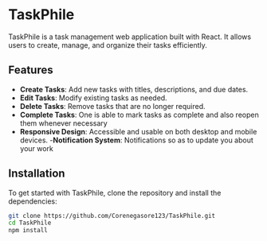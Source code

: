 # TaskPhile

TaskPhile is a task management web application built with React. It allows users to create, manage, and organize their tasks efficiently.

## Features

- **Create Tasks**: Add new tasks with titles, descriptions, and due dates.
- **Edit Tasks**: Modify existing tasks as needed.
- **Delete Tasks**: Remove tasks that are no longer required.
- **Complete Tasks**: One is able to mark tasks as complete and also reopen them whenever necessary
- **Responsive Design**: Accessible and usable on both desktop and mobile devices.
-**Notification System**: Notifications so as to update you about your work


## Installation

To get started with TaskPhile, clone the repository and install the dependencies:

```bash
git clone https://github.com/Corenegasore123/TaskPhile.git
cd TaskPhile
npm install

